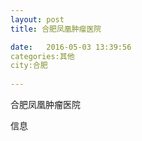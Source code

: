 ```yaml
--- 
layout: post 
title: 合肥凤凰肿瘤医院

date:   2016-05-03 13:39:56 
categories:其他  
city:合肥
  
--- 
```

   
合肥凤凰肿瘤医院

信息

